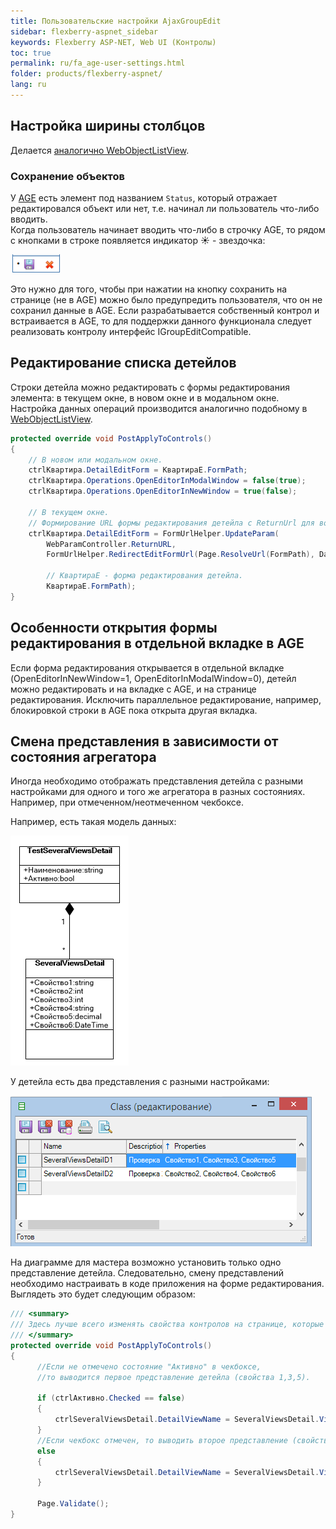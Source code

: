 ```yaml
---
title: Пользовательские настройки AjaxGroupEdit
sidebar: flexberry-aspnet_sidebar
keywords: Flexberry ASP-NET, Web UI (Контролы)
toc: true
permalink: ru/fa_age-user-settings.html
folder: products/flexberry-aspnet/
lang: ru
---
```


## Настройка ширины столбцов

Делается [аналогично WebObjectListView](fa_web-object-list-view.html).

### Сохранение объектов

У [AGE](fa_ajax-group-edit.html) есть элемент под названием `Status`, который отражает редактировался объект или нет, т.е. начинал ли пользователь что-либо вводить.  
Когда пользователь начинает вводить что-либо в строчку AGE, то рядом с кнопками в строке появляется индикатор ☀ - звездочка:

![](/images/pages/products/flexberry-aspnet/controls/groupedit/wge-modified.png)
 
Это нужно для того, чтобы при нажатии на кнопку сохранить на странице (не в AGE) можно было предупредить пользователя, что он не сохранил данные в AGE. Если разрабатывается собственный контрол и встраивается в AGE, то для поддержки данного функционала следует реализовать контролу интерфейс IGroupEditCompatible.

## Редактирование списка детейлов

Строки детейла можно редактировать с формы редактирования элемента: в текущем окне, в новом окне и в модальном окне.
Настройка данных операций производится аналогично подобному в [WebObjectListView](fa_web-object-list-view.html).

```csharp
protected override void PostApplyToControls()
{
    // В новом или модальном окне.
    ctrlКвартира.DetailEditForm = КвартираE.FormPath;
    ctrlКвартира.Operations.OpenEditorInModalWindow = false(true);
    ctrlКвартира.Operations.OpenEditorInNewWindow = true(false);
            
    // В текущем окне.
    // Формирование URL формы редактирования детейла с ReturnUrl для возврата к этой (текущей) форме.
    ctrlКвартира.DetailEditForm = FormUrlHelper.UpdateParam(
        WebParamController.ReturnURL,
        FormUrlHelper.RedirectEditFormUrl(Page.ResolveUrl(FormPath), DataObject.__PrimaryKey.ToString()),

        // КвартираE - форма редактирования детейла.
        КвартираE.FormPath);
}
```

## Особенности открытия формы редактирования в отдельной вкладке в AGE

Если форма редактирования открывается в отдельной вкладке (OpenEditorInNewWindow=1, OpenEditorInModalWindow=0), детейл можно редактировать
и на вкладке с AGE, и на странице редактирования. Исключить параллельное редактирование, например, блокировкой строки в AGE пока открыта другая вкладка.

## Смена представления в зависимости от состояния агрегатора

Иногда необходимо отображать представления детейла с разными настройками для одного и того же агрегатора в разных состояниях. Например, при отмеченном/неотмеченном чекбоксе.

Например, есть такая модель данных:

![](/images/pages/products/flexberry-aspnet/controls/groupedit/model-agregator.png)

У детейла есть два представления с разными настройками: 

![](/images/pages/products/flexberry-aspnet/controls/groupedit/two-view-detail.png)

На диаграмме для мастера возможно установить только одно представление детейла. Следовательно, смену представлений необходимо настраивать в коде приложения на форме редактирования. 
Выглядеть это будет следующим образом:

```csharp
/// <summary>
/// Здесь лучше всего изменять свойства контролов на странице, которые не обрабатываются WebBinder.
/// </summary>
protected override void PostApplyToControls()
{
      //Если не отмечено состояние "Активно" в чекбоксе,
      //то выводится первое представление детейла (свойства 1,3,5).
            
      if (ctrlАктивно.Checked == false)
      {
          ctrlSeveralViewsDetail.DetailViewName = SeveralViewsDetail.Views.SeveralViewsDetailD1.Name;
      }
      //Если чекбокс отмечен, то выводить второе представление (свойства 2,4,6).
      else
      {
          ctrlSeveralViewsDetail.DetailViewName = SeveralViewsDetail.Views.SeveralViewsDetailD2.Name;
      }

      Page.Validate();
}
```
 